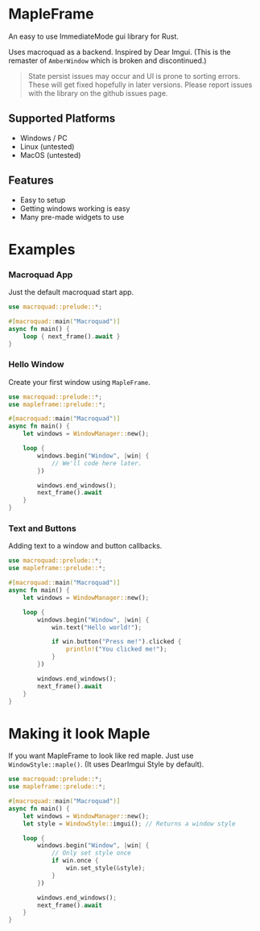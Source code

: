 # MapleFrame

An easy to use ImmediateMode gui library for Rust.

Uses macroquad as a backend. Inspired by Dear Imgui.
(This is the remaster of `AmberWindow` which is broken and discontinued.)
> State persist issues may occur and UI is prone to sorting errors. These will get fixed hopefully in later versions.
> Please report issues with the library on the github issues page.

## Supported Platforms

- Windows / PC
- Linux (untested)
- MacOS (untested)

## Features

- Easy to setup
- Getting windows working is easy
- Many pre-made widgets to use

# Examples

### Macroquad App

Just the default macroquad start app.

```rs
use macroquad::prelude::*;

#[macroquad::main("Macroquad")]
async fn main() {
	loop { next_frame().await }
}
```

### Hello Window

Create your first window using `MapleFrame`.

```rs
use macroquad::prelude::*;
use mapleframe::prelude::*;

#[macroquad::main("Macroquad")]
async fn main() {
	let windows = WindowManager::new();

	loop {
		windows.begin("Window", |win| {
			// We'll code here later.
		})

		windows.end_windows();
		next_frame().await
	}
}
```

### Text and Buttons

Adding text to a window and button callbacks.

```rs
use macroquad::prelude::*;
use mapleframe::prelude::*;

#[macroquad::main("Macroquad")]
async fn main() {
	let windows = WindowManager::new();

	loop {
		windows.begin("Window", |win| {
			win.text("Hello world!");

			if win.button("Press me!").clicked {
				println!("You clicked me!");
			}
		})

		windows.end_windows();
		next_frame().await
	}
}
```

# Making it look Maple

If you want MapleFrame to look like red maple. Just use `WindowStyle::maple()`. (It uses DearImgui Style by default).

```rs
use macroquad::prelude::*;
use mapleframe::prelude::*;

#[macroquad::main("Macroquad")]
async fn main() {
	let windows = WindowManager::new();
	let style = WindowStyle::imgui(); // Returns a window style

	loop {
		windows.begin("Window", |win| {
			// Only set style once
			if win.once {
				win.set_style(&style);
			}
		})

		windows.end_windows();
		next_frame().await
	}
}

